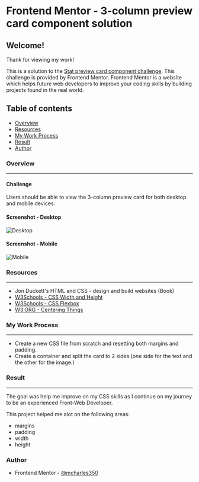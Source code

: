 # Frontend Mentor - 3-column preview card component solution 

## Welcome!

Thank for viewing my work!

This is a solution to the [Stat preview card component challenge](https://generalsandbox.com/3-column-preview-card-component-main/).  This challenge is provided by Frontend Mentor.  Frontend Mentor is a website which helps future web developers to improve your coding skills by building projects found in the real world.


## Table of contents
- [Overview](#overview)
- [Resources](#resources)
- [My Work Process](#my-work-process)
- [Result](#result)
- [Author](#author)

### Overview
---

#### Challenge
Users should be able to view the 3-column preview card for both desktop and mobile devices.

#### Screenshot - Desktop
![Desktop]()

#### Screenshot - Mobile
![Mobile]()

### Resources
---
- Jon Duckett's HTML and CSS - design and build websites (Book)
- [W3Schools - CSS Width and Height](https://www.w3schools.com/css/css_dimension.asp)
- [W3Schools - CSS Flexbox](https://css-tricks.com/snippets/css/a-guide-to-flexbox/)
- [W3.ORG - Centering Things](https://www.w3.org/Style/Examples/007/center.en.html)

### My Work Process
---

- Create a new CSS file from scratch and resetting both margins and padding.
- Create a container and split the card to 2 sides (one side for the text and the other for the image.)

### Result
---
The goal was help me improve on my CSS skills as I continue on my journey to be an experienced Front-Web Developer.  

This project helped me alot on the following areas:
- margins
- padding
- width
- height

### Author
- Frontend Mentor - [@mcharles350](https://www.frontendmentor.io/profile/mcharles350)